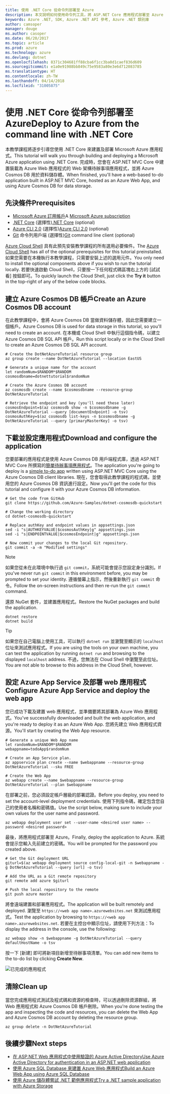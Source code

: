 ```yaml
---
title: 使用 .NET Core 從命令列部署至 Azure
description: 本文說明如何使用命令列工具，將 ASP.NET Core 應用程式部署至 Azure App Service。
keywords: Azure .NET, SDK, Azure .NET API 參考, Azure .NET 類別庫
author: camsoper
manager: douge
ms.author: casoper
ms.date: 06/20/2017
ms.topic: article
ms.prod: azure
ms.technology: azure
ms.devlang: dotnet
ms.openlocfilehash: 8371c304681ff88cba6f1cc3ba0d1caef836d609
ms.sourcegitcommit: e1a0e91988bb849c75e9583a80e3e6d712083785
ms.translationtype: HT
ms.contentlocale: zh-TW
ms.lasthandoff: 04/14/2018
ms.locfileid: "31005875"
---
```

# <a name="deploy-to-azure-from-the-command-line-with-net-core"></a><span data-ttu-id="31962-104">使用 .NET Core 從命令列部署至 Azure</span><span class="sxs-lookup"><span data-stu-id="31962-104">Deploy to Azure from the command line with .NET Core</span></span>

<span data-ttu-id="31962-105">本教學課程將逐步引導您使用 .NET Core 來建置及部署 Microsoft Azure 應用程式。</span><span class="sxs-lookup"><span data-stu-id="31962-105">This tutorial will walk you through building and deploying a Microsoft Azure application using .NET Core.</span></span>  <span data-ttu-id="31962-106">完成時，您會在 ASP.NET MVC Core 中建置裝載為 Azure Web 應用程式的 Web 架構待辦事項應用程式，並將 Azure Cosmos DB 用於資料儲存體。</span><span class="sxs-lookup"><span data-stu-id="31962-106">When finished, you'll have a web-based to-do application built in ASP.NET MVC Core, hosted as an Azure Web App, and using Azure Cosmos DB for data storage.</span></span>

## <a name="prerequisites"></a><span data-ttu-id="31962-107">先決條件</span><span class="sxs-lookup"><span data-stu-id="31962-107">Prerequisites</span></span>

* <span data-ttu-id="31962-108">[Microsoft Azure 訂用帳戶](https://azure.microsoft.com/free/)</span><span class="sxs-lookup"><span data-stu-id="31962-108">A [Microsoft Azure subscription](https://azure.microsoft.com/free/)</span></span>
* <span data-ttu-id="31962-109">[.NET Core](https://www.microsoft.com/net/download/core) (選擇性)</span><span class="sxs-lookup"><span data-stu-id="31962-109">[.NET Core](https://www.microsoft.com/net/download/core) (optional)</span></span>
* <span data-ttu-id="31962-110">[Azure CLI 2.0](/cli/azure/install-az-cli2) (選擇性)</span><span class="sxs-lookup"><span data-stu-id="31962-110">[Azure CLI 2.0](/cli/azure/install-az-cli2) (optional)</span></span>
* <span data-ttu-id="31962-111">[Git](https://www.git-scm.com/) 命令列用戶端 (選擇性)</span><span class="sxs-lookup"><span data-stu-id="31962-111">[Git](https://www.git-scm.com/) command line client (optional)</span></span>

<span data-ttu-id="31962-112">[Azure Cloud Shell](/azure/cloud-shell/) 具有此預先安裝教學課程的所有選用必要條件。</span><span class="sxs-lookup"><span data-stu-id="31962-112">The [Azure Cloud Shell](/azure/cloud-shell/) has all of the optional prerequisites for this tutorial preinstalled.</span></span>  <span data-ttu-id="31962-113">如果您需要在本機執行本教學課程，只需要安裝上述的選用元件。</span><span class="sxs-lookup"><span data-stu-id="31962-113">You only need to install the optional components above if you wish to run the tutorial locally.</span></span>  <span data-ttu-id="31962-114">若要快速啟動 Cloud Shell，只要按一下任何程式碼區塊右上方的 [試試看] 按鈕即可。</span><span class="sxs-lookup"><span data-stu-id="31962-114">To quickly launch the Cloud Shell, just click the **Try it** button in the top-right of any of the below code blocks.</span></span>

## <a name="create-an-azure-cosmos-db-account"></a><span data-ttu-id="31962-115">建立 Azure Cosmos DB 帳戶</span><span class="sxs-lookup"><span data-stu-id="31962-115">Create an Azure Cosmos DB account</span></span>

<span data-ttu-id="31962-116">在此教學課程中，會將 Azure Cosmos DB 當做資料儲存體，因此您需要建立一個帳戶。</span><span class="sxs-lookup"><span data-stu-id="31962-116">Azure Cosmos DB is used for data storage in this tutorial, so you'll need to create an account.</span></span>  <span data-ttu-id="31962-117">在本機或 Cloud Shell 中執行這個指令碼，以建立 Azure Cosmos DB SQL API 帳戶。</span><span class="sxs-lookup"><span data-stu-id="31962-117">Run this script locally or in the Cloud Shell to create an Azure Cosmos DB SQL API account.</span></span>

```azurecli-interactive
# Create the DotNetAzureTutorial resource group
az group create --name DotNetAzureTutorial --location EastUS

# Generate a unique name for the account
let randomNum=$RANDOM*$RANDOM
cosmosdbname=dotnettutorial$randomNum

# Create the Azure Cosmos DB account
az cosmosdb create --name $cosmosdbname --resource-group DotNetAzureTutorial

# Retrieve the endpoint and key (you'll need these later)
cosmosEndpoint=$(az cosmosdb show -n $cosmosdbname -g DotNetAzureTutorial --query [documentEndpoint] -o tsv)
cosmosAuthKey=$(az cosmosdb list-keys -n $cosmosdbname -g DotNetAzureTutorial --query [primaryMasterKey] -o tsv)

```

## <a name="download-and-configure-the-application"></a><span data-ttu-id="31962-118">下載並設定應用程式</span><span class="sxs-lookup"><span data-stu-id="31962-118">Download and configure the application</span></span>

<span data-ttu-id="31962-119">您要部署的應用程式是使用 Azure Cosmos DB 用戶端程式庫，透過 ASP.NET MVC Core 所撰寫的[簡單待辦事項應用程式](https://github.com/Azure-Samples/dotnet-cosmosdb-quickstart/)。</span><span class="sxs-lookup"><span data-stu-id="31962-119">The application you're going to deploy is a [simple to-do app](https://github.com/Azure-Samples/dotnet-cosmosdb-quickstart/) written using ASP.NET MVC Core using the Azure Cosmos DB client libraries.</span></span>  <span data-ttu-id="31962-120">現在，您會取得此教學課程的程式碼，並使用您的 Azure Cosmos DB 資訊進行設定。</span><span class="sxs-lookup"><span data-stu-id="31962-120">Now you'll get the code for this tutorial and configure it with your Azure Cosmos DB information.</span></span>

```azurecli-interactive
# Get the code from GitHub
git clone https://github.com/Azure-Samples/dotnet-cosmosdb-quickstart

# Change the working directory
cd dotnet-cosmosdb-quickstart

# Replace authKey and endpoint values in appsettings.json
sed -i "s|AUTHKEYVALUE|$cosmosAuthKey|g" appsettings.json
sed -i "s|ENDPOINTVALUE|$cosmosEndpoint|g" appsettings.json

# Now commit your changes to the local Git repository.
git commit -a -m "Modified settings"

```

> [!NOTE]
> <span data-ttu-id="31962-121">如果您從未在此環境中執行過 `git commit`，系統可能會提示您設定身分識別。</span><span class="sxs-lookup"><span data-stu-id="31962-121">If you've never run `git commit` in this environment before, you may be prompted to set your identity.</span></span> <span data-ttu-id="31962-122">遵循螢幕上指示，然後重新執行 `git commit` 命令。</span><span class="sxs-lookup"><span data-stu-id="31962-122">Follow the on-screen instructions and then re-run the `git commit` command.</span></span>

<span data-ttu-id="31962-123">還原 NuGet 套件，並建置應用程式。</span><span class="sxs-lookup"><span data-stu-id="31962-123">Restore the NuGet packages and build the application.</span></span>

```azurecli-interactive
dotnet restore
dotnet build
```

> [!TIP]
> <span data-ttu-id="31962-124">如果您在自己電腦上使用工具，可以執行 `dotnet run` 並瀏覽至顯示的 `localhost` 位址來測試應用程式。</span><span class="sxs-lookup"><span data-stu-id="31962-124">If you are using the tools on your own machine, you can test the application by running `dotnet run` and browsing to the displayed `localhost` address.</span></span>  <span data-ttu-id="31962-125">不過，您無法在 Cloud Shell 中瀏覽至此位址。</span><span class="sxs-lookup"><span data-stu-id="31962-125">You are not able to browse to this address in the Cloud Shell, however.</span></span>  

## <a name="configure-azure-app-service-and-deploy-the-web-app"></a><span data-ttu-id="31962-126">設定 Azure App Service 及部署 web 應用程式</span><span class="sxs-lookup"><span data-stu-id="31962-126">Configure Azure App Service and deploy the web app</span></span>

<span data-ttu-id="31962-127">您已成功下載及建置 web 應用程式，並準備要將其部署為 Azure Web 應用程式。</span><span class="sxs-lookup"><span data-stu-id="31962-127">You've successfully downloaded and built the web application, and you're ready to deploy it as an Azure Web App.</span></span>  <span data-ttu-id="31962-128">您將先建立 Web 應用程式資源。</span><span class="sxs-lookup"><span data-stu-id="31962-128">You'll start by creating the Web App resource.</span></span>

```azurecli-interactive
# Generate a unique Web App name
let randomNum=$RANDOM*$RANDOM
webappname=todoApp$randomNum

# Create an App Service plan.
az appservice plan create --name $webappname --resource-group DotNetAzureTutorial --sku FREE

# Create the Web App
az webapp create --name $webappname --resource-group DotNetAzureTutorial --plan $webappname

```

<span data-ttu-id="31962-129">在部署之前，您必須設定帳戶層級的部署認證。</span><span class="sxs-lookup"><span data-stu-id="31962-129">Before you deploy, you need to set the account-level deployment credentials.</span></span>  <span data-ttu-id="31962-130">使用下列指令碼，確定包含您自己的使用者名稱和密碼值。</span><span class="sxs-lookup"><span data-stu-id="31962-130">Use the script below, making sure to include your own values for the user name and password.</span></span>

```azurecli-interactive
az webapp deployment user set --user-name <desired user name> --password <desired password>
```

<span data-ttu-id="31962-131">最後，將應用程式部署至 Azure。</span><span class="sxs-lookup"><span data-stu-id="31962-131">Finally, deploy the application to Azure.</span></span>  <span data-ttu-id="31962-132">系統會提示您輸入先前建立的密碼。</span><span class="sxs-lookup"><span data-stu-id="31962-132">You will be prompted for the password you created above.</span></span>

```azurecli-interactive
# Get the Git deployment URL
giturl=$(az webapp deployment source config-local-git -n $webappname -g DotNetAzureTutorial --query [url] -o tsv)

# Add the URL as a Git remote repository
git remote add azure $giturl

# Push the local repository to the remote
git push azure master
```

<span data-ttu-id="31962-133">將會遠端建置和部署應用程式。</span><span class="sxs-lookup"><span data-stu-id="31962-133">The application will be built remotely and deployed.</span></span>  <span data-ttu-id="31962-134">瀏覽至 `https://<web app name>.azurewebsites.net` 來測試應用程式。</span><span class="sxs-lookup"><span data-stu-id="31962-134">Test the application by browsing to `https://<web app name>.azurewebsites.net`.</span></span>  <span data-ttu-id="31962-135">若要在主控台中顯示位址，請使用下列方法：</span><span class="sxs-lookup"><span data-stu-id="31962-135">To display the address in the console, use the following:</span></span>

```azurecli-interactive
az webapp show -n $webappname -g DotNetAzureTutorial --query defaultHostName -o tsv
```

<span data-ttu-id="31962-136">按一下 [新建] 即可將新項目新增至待辦事項清單。</span><span class="sxs-lookup"><span data-stu-id="31962-136">You can add new items to the to-do list by clicking **Create New**.</span></span>

![已完成的應用程式](./media/dotnet-quickstart/todo.png)

## <a name="clean-up"></a><span data-ttu-id="31962-138">清除</span><span class="sxs-lookup"><span data-stu-id="31962-138">Clean up</span></span>

<span data-ttu-id="31962-139">當您完成應用程式測試及程式碼和資源的檢查時，可以透過刪除資源群組，將 Web 應用程式和 Azure Cosmos DB 帳戶刪除。</span><span class="sxs-lookup"><span data-stu-id="31962-139">When you're done testing the app and inspecting the code and resources, you can delete the Web App and Azure Cosmos DB account by deleting the resource group.</span></span>

```azurecli-interactive
az group delete -n DotNetAzureTutorial
```

## <a name="next-steps"></a><span data-ttu-id="31962-140">後續步驟</span><span class="sxs-lookup"><span data-stu-id="31962-140">Next steps</span></span>

* [<span data-ttu-id="31962-141">在 ASP.NET Web 應用程式中使用驗證的 Azure Active Directory</span><span class="sxs-lookup"><span data-stu-id="31962-141">Use Azure Active Directory for authentication in an ASP.NET web application</span></span>](/azure/active-directory/develop/active-directory-devquickstarts-webapp-dotnet)
* [<span data-ttu-id="31962-142">使用 Azure SQL Database 來建置 Azure Web 應用程式</span><span class="sxs-lookup"><span data-stu-id="31962-142">Build an Azure Web App using Azure SQL Database</span></span>](/azure/app-service-web/web-sites-dotnet-get-started)
* [<span data-ttu-id="31962-143">使用 Azure 儲存體嘗試 .NET 範例應用程式</span><span class="sxs-lookup"><span data-stu-id="31962-143">Try a .NET sample application with Azure Storage</span></span>](/azure/storage/storage-samples-dotnet)


